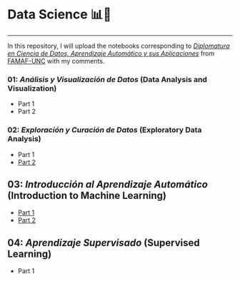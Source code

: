 # Data Science 📊🤖
---
In this repository, I will upload the notebooks corresponding to [_Diplomatura en Ciencia de Datos, Aprendizaje Automático y sus Aplicaciones_](https://diplodatos.famaf.unc.edu.ar/metodologia-y-modalidad-de-cursado/materias-obligatorias/materias-obligatorias-analisis-y-visualizacion-de-datos/) from [FAMAF-UNC](https://www.famaf.unc.edu.ar/) with my comments. 

### 01: _Análisis y Visualización de Datos_ (Data Analysis and Visualization)
* Part 1
* Part 2

### 02: _Exploración y Curación de Datos_ (Exploratory Data Analysis)
* Part 1
* [Part 2](https://github.com/EnzoRg/data_science/blob/main/02_lab_2.ipynb)

## 03: _Introducción al Aprendizaje Automático_ (Introduction to Machine Learning) 
* [Part 1](https://github.com/EnzoRg/data_science/blob/main/03_lab_1.ipynb)
* [Part 2](https://github.com/EnzoRg/data_science/blob/main/03_lab_2.ipynb)

## 04: _Aprendizaje Supervisado_ (Supervised Learning)
* Part 1
